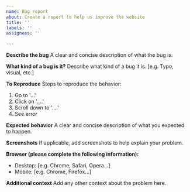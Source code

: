 ```yaml
---
name: Bug report
about: Create a report to help us improve the website
title: ''
labels: ''
assignees: ''

---
```


**Describe the bug**
A clear and concise description of what the bug is.

**What kind of a bug is it?**
Describe what kind of a bug it is. [e.g. Typo, visual, etc.]

**To Reproduce**
Steps to reproduce the behavior:
1. Go to '...'
2. Click on '....'
3. Scroll down to '....'
4. See error

**Expected behavior**
A clear and concise description of what you expected to happen.

**Screenshots**
If applicable, add screenshots to help explain your problem.

**Browser (please complete the following information):**
 - Desktop: [e.g. Chrome, Safari, Opera...]
 - Mobile: [e.g. Chrome, Firefox...]

**Additional context**
Add any other context about the problem here.